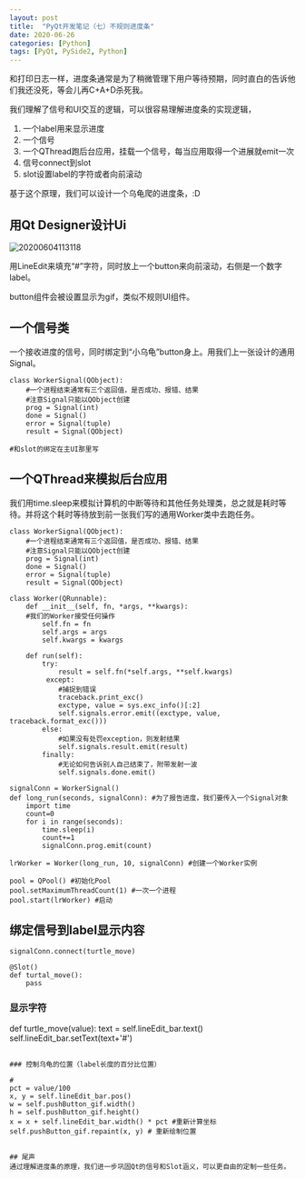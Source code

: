 ```yaml
---
layout: post
title:  "PyQt开发笔记（七）不规则进度条"
date: 2020-06-26
categories: [Python]
tags: [PyQt, PySide2, Python]
---
```


和打印日志一样，进度条通常是为了稍微管理下用户等待预期，同时直白的告诉他们我还没死，等会儿再C+A+D杀死我。

我们理解了信号和UI交互的逻辑，可以很容易理解进度条的实现逻辑，

1. 一个label用来显示进度
2. 一个信号
3. 一个QThread跑后台应用，挂载一个信号，每当应用取得一个进展就emit一次
4. 信号connect到slot
5. slot设置label的字符或者向前滚动

基于这个原理，我们可以设计一个乌龟爬的进度条，:D

## 用Qt Designer设计Ui
![20200604113118](https://52etf.oss-cn-beijing.aliyuncs.com/picgo/20200604113118.png)

用LineEdit来填充“#”字符，同时放上一个button来向前滚动，右侧是一个数字label。

button组件会被设置显示为gif，类似不规则UI组件。

## 一个信号类

一个接收进度的信号，同时绑定到“小乌龟”button身上。用我们上一张设计的通用Signal。
```
class WorkerSignal(QObject):
    #一个进程结束通常有三个返回值，是否成功、报错、结果
    #注意Signal只能以QObject创建
    prog = Signal(int)
    done = Signal()
    error = Signal(tuple)
    result = Signal(QObject)

#和slot的绑定在主UI那里写
```

## 一个QThread来模拟后台应用

我们用time.sleep来模拟计算机的中断等待和其他任务处理类，总之就是耗时等待。并将这个耗时等待放到前一张我们写的通用Worker类中去跑任务。

```
class WorkerSignal(QObject):
    #一个进程结束通常有三个返回值，是否成功、报错、结果
    #注意Signal只能以QObject创建
    prog = Signal(int)
    done = Signal()
    error = Signal(tuple)
    result = Signal(QObject)
    
class Worker(QRunnable):
    def __init__(self, fn, *args, **kwargs):
    #我们的Worker接受任何操作
        self.fn = fn
        self.args = args
        self.kwargs = kwargs
        
    def run(self):
        try:
            result = self.fn(*self.args, **self.kwargs)
         except:
            #捕捉到错误
            traceback.print_exc()
            exctype, value = sys.exc_info()[:2]
            self.signals.error.emit((exctype, value, traceback.format_exc()))
        else:
            #如果没有处罚exception，则发射结果
            self.signals.result.emit(result)
        finally:
            #无论如何告诉别人自己结束了，附带发射一波
            self.signals.done.emit()

signalConn = WorkerSignal()
def long_run(seconds, signalConn): #为了报告进度，我们要传入一个Signal对象
    import time
    count=0
    for i in range(seconds):
        time.sleep(i)
        count+=1
        signalConn.prog.emit(count)

lrWorker = Worker(long_run, 10, signalConn) #创建一个Worker实例

pool = QPool() #初始化Pool
pool.setMaximumThreadCount(1) #一次一个进程
pool.start(lrWorker) #启动
```

## 绑定信号到label显示内容

```
signalConn.connect(turtle_move)

@Slot()
def turtal_move():
    pass

```

### 显示字符
def turtle_move(value):
    text = self.lineEdit_bar.text()
    self.lineEdit_bar.setText(text+'#')
```

### 控制乌龟的位置（label长度的百分比位置）
```
    #
    pct = value/100
    x, y = self.lineEdit_bar.pos()
    w = self.pushButton_gif.width()
    h = self.pushButton_gif.height()
    x = x + self.lineEdit_bar.width() * pct #重新计算坐标
    self.pushButton_gif.repaint(x, y) # 重新绘制位置
```

## 尾声
通过理解进度条的原理，我们进一步巩固Qt的信号和Slot涵义，可以更自由的定制一些任务。

